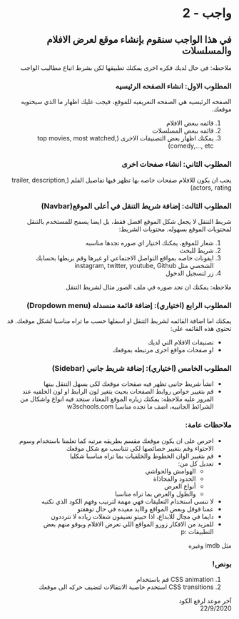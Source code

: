 <div dir="rtl">

# واجب  - 2
## في هذا الواجب سنقوم بإنشاء موقع لعرض الافلام والمسلسلات
ملاحظه: في حال لديك فكره اخرى يمكنك تطبيقها لكن بشرط اتباع مطاليب الواجب

### المطلوب الاول: انشاء الصفحه الرئيسيه
الصفحه الرئيسيه هي الصفحه التعريفيه للموقع، فيجب عليك اظهار ما الذي سيحتويه موقعك.
1. قائمه ببعض الافلام
2. قائمه ببعض المسلسلات
3. يمكنك اظهار بعض التصنيفات الاخرى (top movies, most watched, comedy,..., etc)

### المطلوب الثاني: انشاء صفحات اخرى
يجب ان يكون للافلام صفحات خاصه بها تظهر فيها تفاصيل الفلم (trailer, description, actors, rating)

### المطلوب الثالث: إضافة شريط التنقل في أعلى الموقع(Navbar)
 شريط التنقل لا يجعل شكل الموقع افضل فقط، بل ايضا يسمح للمستخدم بالتنقل لمحتويات الموقع بسهوله. محتويات الشريط: 
 1. شعار للموقع، يمكنك اختيار اي صوره تجدها مناسبه
 2. شريط للبحث
 3. ايقونات خاصه بمواقع التواصل الاجتماعي او غيرها وقم بربطها بحسابك الشخصي مثل instagram, twitter, youtube, Github 
 4. زر لتسجيل الدخول

 ملاحظه: يمكنك ان تجد صوره في ملف الصور مثال لشريط التنقل

### المطلوب الرابع (اختياري): إضافة قائمة منسدله (Dropdown menu)
يمكنك اما اضافة القائمه لشريط التنقل او اسفلها حسب ما تراه مناسبا لشكل موقعك. قد تحتوي هذه القائمه على:
* تصنيفات الافلام التي لديك
* او صفحات مواقع اخرى مرتبطه بموقعك

### المطلوب الخامس (اختياري): إضافة شريط جانبي (Sidebar)
* انشأ شريط جانبي تظهر فيه صفحات موقعك لكي يسهل التنقل بينها
* قم بتغيير خواص روابط الصفحات بحيث يتغير لون الرابط او لون الخلفيه عند المرور عليه
 ملاحظه: يمكنك زياره الموقع المعتاد ستجد فيه انواع واشكال من الشرائط الجانبيه، اضف ما تجده مناسبا
 w3schools.com

### ملاحظات عامة:
* احرص على ان يكون موقعك مقسم بطريقه مرتبه كما تعلمنا باستخدام وسوم الاحتواء وقم بتغيير خصائصها لكي تتناسب مع شكل موقعك
* قم بتغيير الوان الخطوط والخلفيات بما تراه مناسبا شكليا
* تعديل كل من:
    * الهوامش والحواشي
    * الحدود والمحاذاة 
    * أنواع العرض 
    * والطول والعرض بما تراه مناسبا
* لا تنسى استخدام التعليقات فهي مهمة لترتيب وفهم الكود الذي تكتبه
* عمنا قوقل وبعض المواقع وااايد مفيده في حال توهقتو
* دايما في مجال للابداع، اذا حبيتو تضيفون شغلات زياده لا تترددون
* للمزيد من الافكار زورو المواقع اللي تعرض الافلام وبوقو منهم بعض التطبيقات :p  

مثل imdb وغيره

### بونص!
1. CSS animation قم باستخدام 
2. CSS transitions استخدم خاصية الانتقالات لتضيف حركه الى موقعك 
 


آخر موعد لرفع الكود\
22/9/2020

</div>
